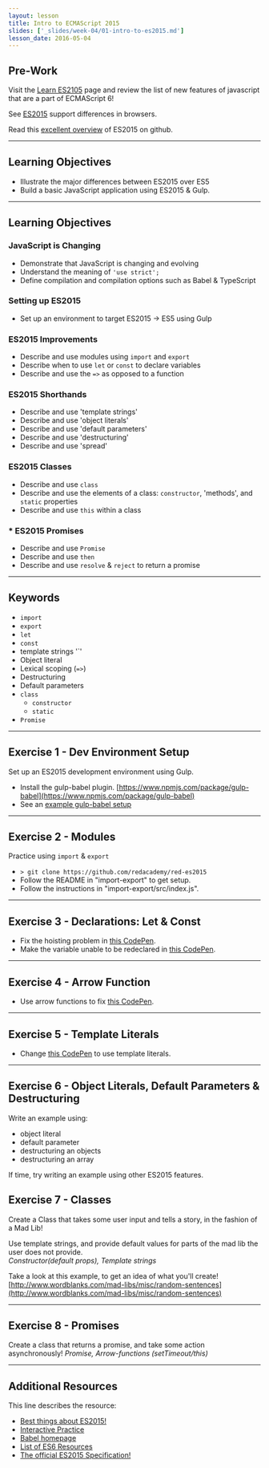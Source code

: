 ```yaml
---
layout: lesson
title: Intro to ECMAScript 2015
slides: ['_slides/week-04/01-intro-to-es2015.md']
lesson_date: 2016-05-04
---
```


## Pre-Work

Visit the [Learn ES2105](https://babeljs.io/docs/learn-es2015/) page and review the list of new features of javascript that are a part of ECMAScript 6!

See [ES2015](http://kangax.github.io/compat-table/es6/) support differences in browsers.

Read this [excellent overview](https://github.com/bevacqua/es6) of ES2015 on github.

---

## Learning Objectives

- Illustrate the major differences between ES2015 over ES5
- Build a basic JavaScript application using ES2015 & Gulp.

---

## Learning Objectives

### JavaScript is Changing
- Demonstrate that JavaScript is changing and evolving
- Understand the meaning of `'use strict';`
- Define compilation and compilation options such as Babel & TypeScript

### Setting up ES2015
- Set up an environment to target ES2015 -> ES5 using Gulp

### ES2015 Improvements
- Describe and use modules using `import` and `export`
- Describe when to use `let` or `const` to declare variables
- Describe and use the `=>` as opposed to a function

### ES2015 Shorthands
- Describe and use 'template strings'
- Describe and use 'object literals'
- Describe and use 'default parameters'
- Describe and use 'destructuring'
- Describe and use 'spread'

### ES2015 Classes
- Describe and use `class`
- Describe and use the elements of a class: `constructor`, 'methods', and `static` properties
- Describe and use `this` within a class

### * ES2015 Promises
- Describe and use `Promise`
- Describe and use `then`
- Describe and use `resolve` & `reject` to return a promise

---

## Keywords

- `import`
- `export`
- `let`
- `const`
- template strings '`'
- Object literal
- Lexical scoping (`=>`)
- Destructuring
- Default parameters
- `class`
    - `constructor`
    - `static`
- `Promise`

---

## Exercise 1 - Dev Environment Setup

Set up an ES2015 development environment using Gulp.

- Install the gulp-babel plugin. [https://www.npmjs.com/package/gulp-babel](https://www.npmjs.com/package/gulp-babel)
- See an [example gulp-babel setup](https://github.com/redacademy/red-gulp-babel)
---

## Exercise 2 - Modules
Practice using `import` & `export`
- `> git clone https://github.com/redacademy/red-es2015`
- Follow the README in "import-export" to get setup.
- Follow the instructions in "import-export/src/index.js".


---

## Exercise 3 - Declarations: Let & Const
- Fix the hoisting problem in [this CodePen](http://codepen.io/redacademy/pen/pyZpqV).
- Make the variable unable to be redeclared in [this CodePen](http://codepen.io/redacademy/pen/jqpYoz).

---

## Exercise 4 - Arrow Function
- Use arrow functions to fix [this CodePen](http://codepen.io/redacademy/pen/mPjXVW).

---

## Exercise 5 - Template Literals
- Change [this CodePen](http://codepen.io/redacademy/pen/PNBQvB) to use template literals.

---

## Exercise 6 - Object Literals, Default Parameters & Destructuring
Write an example using:
 - object literal
 - default parameter
 - destructuring an objects
 - destructuring an array

If time, try writing an example using other ES2015 features.


## Exercise 7 - Classes

Create a Class that takes some user input and tells a story, in the fashion of a Mad Lib!

Use template strings, and provide default values for parts of the mad lib the user does not provide. <br>
*Constructor(default props), Template strings*

Take a look at this example, to get an idea of what you'll create!
[http://www.wordblanks.com/mad-libs/misc/random-sentences](http://www.wordblanks.com/mad-libs/misc/random-sentences)

---

## Exercise 8 - Promises
Create a class that returns a promise, and take some action asynchronously!
*Promise, Arrow-functions (setTimeout/this)*

---

## Additional Resources

This line describes the resource:

- [Best things about ES2015!](https://kadira.io/blog/other/top-es2015-features-in-15-minutes)
- [Interactive Practice](http://learnharmony.org/)
- [Babel homepage](https://babeljs.io/docs/learn-es2015/)
- [List of ES6 Resources](https://github.com/ericdouglas/ES6-Learning)
- [The official ES2015 Specification!](http://www.ecma-international.org/ecma-262/6.0/)
